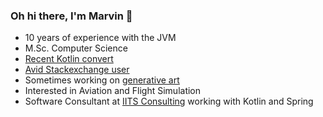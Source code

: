 ### Oh hi there, I'm Marvin 🌌

* 10 years of experience with the JVM
* M.Sc. Computer Science
* [Recent Kotlin convert](https://i.imgur.com/4yPipLw.png)
* [Avid Stackexchange user](https://stackexchange.com/users/3595528/marv?tab=accounts)
* Sometimes working on [generative art](https://openprocessing.org/user/41086?view=sketches&o=10)
* Interested in Aviation and Flight Simulation
* Software Consultant at [IITS Consulting](https://github.com/iits-consulting) working with Kotlin and Spring


<!--
**marvk/marvk** is a ✨ _special_ ✨ repository because its `README.md` (this file) appears on your GitHub profile.

Here are some ideas to get you started:

- 🔭 I’m currently working on ...
- 🌱 I’m currently learning ...
- 👯 I’m looking to collaborate on ...
- 🤔 I’m looking for help with ...
- 💬 Ask me about ...
- 📫 How to reach me: ...
- 😄 Pronouns: ...
- ⚡ Fun fact: ...
-->
